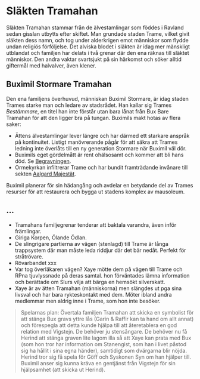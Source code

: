 <title>Släkten Tramahan - Gravsådd</title>

# Släkten Tramahan

Släkten Tramahan stammar från de älvestamlingar som föddes i Ravland sedan gisslan utbytts efter skiftet. Man grundade staden Trame, vilket givit släkten dess namn, och tog under alderkrigen emot människor som flydde undan religiös förföljelse. Det alviska blodet i släkten är idag mer mänskligt utblandat och familjen har delats i två grenar där den ena räknas till släktet människor. Den andra vaktar svartsjukt på sin härkomst och söker alltid giftermål med halvalver, även klener.

## Buximil Stormare Tramahan

Den ena familjens överhuvud, människan Buximil Stormare, är idag staden Trames starke man och ledare av stadsrådet. Han kallar sig Trames *Bestämmare*, en titel han inte förstår utan bara lånat från Bux Bare Tramahan för att den ligger bra på tungan. Buximils makt hotas av flera saker:

* Ättens älvestamlingar lever längre och har därmed ett starkare anspråk på kontinuitet. Listigt manövrerande pågår för att säkra att Trames ledning inte överlåts till en ny generation Stormare när Buximil väl dör.
* Buximils eget gördelmått är rent ohälsosamt och kommer att bli hans död. Se [Begravningen](begravningen.html).
* Ormekyrkan infiltrerar Trame och har bundit framträdande invånare till sekten [Aalgard Majestät](broder_rost.html#aalgard-majestat).

Buximil planerar för sin hädangång och avdelar en betydande del av Trames resurser för att restaurera och bygga ut stadens komplex av mausoleum.


## ...

* Tramahans familjegrenar tenderar att baktala varandra, även inför främlingar.
* Giriga Korpen, Ölande Ödlan.
* De slingrigare partierna av vägen (stenlagd) till Trame är långa trappsystem där man måste leda riddjur där det bär nedåt. Perfekt för stråtrövare.
* Rövarbandet xxx
* Var tog överläkaren vägen? Xaye mötte dem på vägen till Trame och RPna tjuvlyssnade på deras samtal. hon förväntades lämna information och berättade om Slurs vilja att bärga en hemsökt silverskatt.
* Xaye är av ätten Tramahan (människorna) men slängdes ut pga sina livsval och har bara rykteskontakt med dem. Möter ibland andra medlemmar men aldrig inne i Trame, som hon inte besöker.

> Spelarnas plan: Övertala familjen Tramahan att skicka en symbolist för att stänga Bux gravs yttre lås (Garin & Raffir kan ta hand om allt annat) och förespegla att detta kunde hjälpa till att återetablera en god relation med Vigstejn. De behöver ju stensångare.
> De behöver nu få Herind att stänga graven lite lagom illa så att Xaye kan prata med Bux (som hon tror har information om Stanengist, som han i livet påstod sig ha hållit i sina egna händer), samtidigt som dvärgarna blir nöjda. Herind tror sig få spela för Göff och Syskonen Syn om han hjälper till. Buximil anser sig kunna kräva en gentjänst från Vigstejn för sin hjälpsamhet (att skicka ut Herind).